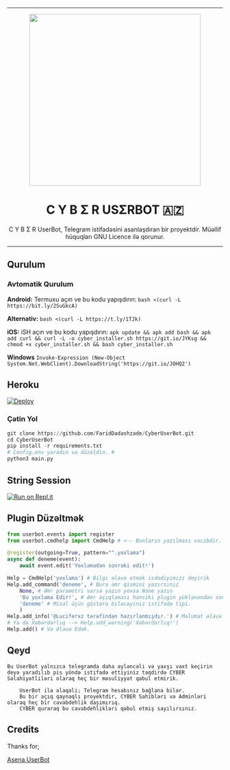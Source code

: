 ----

<p align="center"><a href="https://t.me/TheCyberUserBot"><img src="https://telegra.ph/file/2320e91974ecc80a5c121.jpg" width="400"></a></p> 
<h1 align="center"><b>C Y B Σ R USΣRBOT 🇦🇿</b></h1>
</div>
<p align="center">
    C Y B Σ R UserBot, Telegram istifadəsini asanlaşdıran bir proyektdir. Müəllif hüquqları GNU Licence ilə qorunur.
    
</p>

----

## Qurulum
### Avtomatik Qurulum

**Android:** Termuxu açın ve bu kodu yapışdırın: `bash <(curl -L https://bit.ly/2SuGkcA)`

**Alternativ:** `bash <(curl -L https://t.ly/1TJk)`

**iOS:** iSH açın ve bu kodu yapışdırın: `apk update && apk add bash && apk add curl && curl -L -o cyber_installer.sh https://git.io/JYKsg && chmod +x cyber_installer.sh && bash cyber_installer.sh`

**Windows** `Invoke-Expression (New-Object System.Net.WebClient).DownloadString('https://git.io/JOHQ2')`

## Heroku

[![Deploy](https://www.herokucdn.com/deploy/button.svg)](https://heroku.com/deploy?template=https://github.com/FaridDadashzade/CyberUserBot)

### Çətin Yol
```python
git clone https://github.com/FaridDadashzade/CyberUserBot.git
cd CyberUserBot
pip install -r requirements.txt
# Config.env yaradın və düzəldin. #
python3 main.py
```

## String Session

[![Run on Repl.it](https://repl.it/badge/github/FaridDadashzade/Cyber)](https://repl.it/@FaridDadashzade/Cyber)

## Plugin Düzəltmək
```python
from userbot.events import register
from userbot.cmdhelp import CmdHelp # <-- Bunların yazılması vacibdir.

@register(outgoing=True, pattern="^.yoxlama")
async def deneme(event):
    await event.edit('Yoxlamadan sonraki edit!')

Help = CmdHelp('yoxlama') # Bilgi əlavə etmək isdədiyimizi deyirik
Help.add_command('deneme', # Bura əmr qismini yazırsınız
    None, # Əmr parametri varsa yazın yoxsa None yazın
    'Bu yoxlama Edir!', # Əmr açıqlaması hansiki plugin yüklənəndən sonra Açığlama qismində yazılan
    'deneme' # Misal üçün göstərə biləcəyiniz istifadə tipi.
    )
Help.add_info('@Luciferxz tərəfindən hazırlanmışdır.') # Məlumat əlavə edirik (burda kim tərəfindən hazırlanıb və s. bildirə bilərsiniz.
# Ya da Xəbərdarlıq --> Help.add_warning('Xəbərdarlıq!')
Help.add() # Və Əlavə Edək.
```

## Qeyd
```Bu UserBot yalnızca telegramda daha əyləncəli və yaxşı vaxt keçirin deyə yaradılıb pis yöndə istifadə ettiyiniz təqdirdə CYBER Səlahiyətliləri olaraq heç bir məsuliyyət qəbul etmirik.```

```
    UserBot ilə əlaqəli; Telegram hesabınız bağlana bilər.
    Bu bir açıq qaynaqlı proyektdir, CYBER Sahibləri və Adminləri olaraq heç bir cavabdehlik daşımırıq.
    CYBER quraraq bu cavabdehlikləri qəbul etmiş sayılırsınız.
```

## Credits
Thanks for;

[Asena UserBot](https://github.com/yusufusta/AsenaUserBot)


